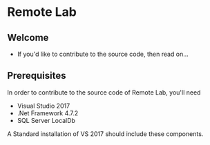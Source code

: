 # Remote Lab

## Welcome

+ If you'd like to contribute to the source code, then read on...

## Prerequisites

In order to contribute to the source code of Remote Lab, you'll need

+ Visual Studio 2017
+ .Net Framework 4.7.2
+ SQL Server LocalDb

A Standard installation of VS 2017 should include these components.

